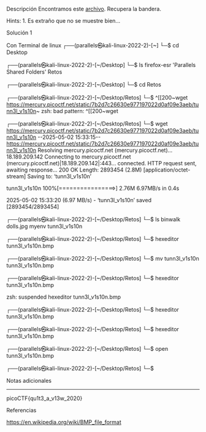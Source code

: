 Descripción
Encontramos este [archivo](https://mercury.picoctf.net/static/7b2d7c26630e977197022d0af09e3aeb/tunn3l_v1s10n). Recupera la bandera.

Hints:
1.⁠ ⁠Es extraño que no se muestre bien...

Solución 1

Con Terminal de linux
                                                                             ┌──(parallels㉿kali-linux-2022-2)-[~]
└─$ cd Desktop  
                                                                             
┌──(parallels㉿kali-linux-2022-2)-[~/Desktop]
└─$ ls
 firefox-esr  'Parallels Shared Folders'   Retos
                                                                             
┌──(parallels㉿kali-linux-2022-2)-[~/Desktop]
└─$ cd Retos  
                                                                             
┌──(parallels㉿kali-linux-2022-2)-[~/Desktop/Retos]
└─$ ^[[200~wget https://mercury.picoctf.net/static/7b2d7c26630e977197022d0af09e3aeb/tunn3l_v1s10n~
zsh: bad pattern: ^[[200~wget
                                                                             
┌──(parallels㉿kali-linux-2022-2)-[~/Desktop/Retos]
└─$ wget https://mercury.picoctf.net/static/7b2d7c26630e977197022d0af09e3aeb/tunn3l_v1s10n
--2025-05-02 15:33:15--  https://mercury.picoctf.net/static/7b2d7c26630e977197022d0af09e3aeb/tunn3l_v1s10n
Resolving mercury.picoctf.net (mercury.picoctf.net)... 18.189.209.142
Connecting to mercury.picoctf.net (mercury.picoctf.net)|18.189.209.142|:443... connected.
HTTP request sent, awaiting response... 200 OK
Length: 2893454 (2.8M) [application/octet-stream]
Saving to: ‘tunn3l_v1s10n’

tunn3l_v1s10n       100%[================>]   2.76M  6.97MB/s    in 0.4s    

2025-05-02 15:33:20 (6.97 MB/s) - ‘tunn3l_v1s10n’ saved [2893454/2893454]

                                                                             
┌──(parallels㉿kali-linux-2022-2)-[~/Desktop/Retos]
└─$ ls
binwalk  dolls.jpg  myenv  tunn3l_v1s10n
                                                                             
┌──(parallels㉿kali-linux-2022-2)-[~/Desktop/Retos]
└─$ hexeditor tunn3l_v1s10n.bmp
                                                                             
┌──(parallels㉿kali-linux-2022-2)-[~/Desktop/Retos]
└─$ mv tunn3l_v1s10n tunn3l_v1s10n.bmp
                                                                             
┌──(parallels㉿kali-linux-2022-2)-[~/Desktop/Retos]
└─$ hexeditor tunn3l_v1s10n.bmp       

zsh: suspended  hexeditor tunn3l_v1s10n.bmp
                                                                             
┌──(parallels㉿kali-linux-2022-2)-[~/Desktop/Retos]
└─$ hexeditor tunn3l_v1s10n.bmp
                                                                             
┌──(parallels㉿kali-linux-2022-2)-[~/Desktop/Retos]
└─$ hexeditor tunn3l_v1s10n.bmp       
                                                                             
┌──(parallels㉿kali-linux-2022-2)-[~/Desktop/Retos]
└─$ open tunn3l_v1s10n.bmp 
                                                                             
┌──(parallels㉿kali-linux-2022-2)-[~/Desktop/Retos]
└─$ 

Notas adicionales

--------------------
picoCTF{qu1t3_a_v13w_2020}

Referencias

https://en.wikipedia.org/wiki/BMP_file_format